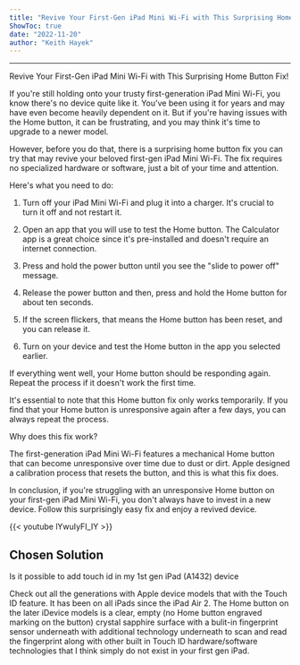 ```yaml
---
title: "Revive Your First-Gen iPad Mini Wi-Fi with This Surprising Home Button Fix!"
ShowToc: true 
date: "2022-11-20"
author: "Keith Hayek"
---
```

*****
Revive Your First-Gen iPad Mini Wi-Fi with This Surprising Home Button Fix!

If you're still holding onto your trusty first-generation iPad Mini Wi-Fi, you know there's no device quite like it. You've been using it for years and may have even become heavily dependent on it. But if you're having issues with the Home button, it can be frustrating, and you may think it's time to upgrade to a newer model.

However, before you do that, there is a surprising home button fix you can try that may revive your beloved first-gen iPad Mini Wi-Fi. The fix requires no specialized hardware or software, just a bit of your time and attention.

Here's what you need to do:

1. Turn off your iPad Mini Wi-Fi and plug it into a charger. It's crucial to turn it off and not restart it.

2. Open an app that you will use to test the Home button. The Calculator app is a great choice since it's pre-installed and doesn't require an internet connection. 

3. Press and hold the power button until you see the "slide to power off" message. 

4. Release the power button and then, press and hold the Home button for about ten seconds. 

5. If the screen flickers, that means the Home button has been reset, and you can release it. 

6. Turn on your device and test the Home button in the app you selected earlier. 

If everything went well, your Home button should be responding again. Repeat the process if it doesn't work the first time.

It's essential to note that this Home button fix only works temporarily. If you find that your Home button is unresponsive again after a few days, you can always repeat the process.

Why does this fix work?

The first-generation iPad Mini Wi-Fi features a mechanical Home button that can become unresponsive over time due to dust or dirt. Apple designed a calibration process that resets the button, and this is what this fix does.

In conclusion, if you're struggling with an unresponsive Home button on your first-gen iPad Mini Wi-Fi, you don't always have to invest in a new device. Follow this surprisingly easy fix and enjoy a revived device.

{{< youtube lYwuIyFI_IY >}} 



## Chosen Solution
 Is it possible to add touch id in my 1st gen iPad (A1432)  device

 Check out all the generations with Apple device models that with the Touch ID feature.
It has been on all iPads since the iPad Air 2. The Home button on the later iDevice models is a clear, empty (no Home button engraved marking on the button) crystal sapphire surface with a bulit-in fingerprint sensor underneath with additional technology underneath to scan and read the fingerprint along with other built in Touch ID hardware/software technologies that I think simply do not exist in your first gen iPad.




